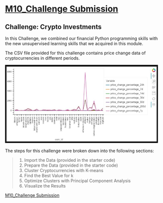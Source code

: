 # [M10_Challenge Submission](https://github.com/sfkonrad/M10_Challenge_Submission/blob/main/M10_Challenge_Submission/M10_Challenge-KonradK-crypto_investments.ipynb)

## Challenge: Crypto Investments

In this Challenge, we combined our financial Python programming skills with the new unsupervised learning skills that we acquired in this module.

The CSV file provided for this challenge contains price change data of cryptocurrencies in different periods.

![image](https://github.com/sfkonrad/M10_Challenge_Submission/blob/main/M10_Challenge_Submission/Documentation/Images/coin_id-plot.jpg?raw=true)

The steps for this challenge were broken down into the following sections:
> 1. Import the Data (provided in the starter code)
> 2. Prepare the Data (provided in the starter code)
> 3. Cluster Cryptocurrencies with K-means
> 4. Find the Best Value for k
> 5. Optimize Clusters with Principal Component Analysis
> 6. Visualize the Results

[M10_Challenge Submission](https://github.com/sfkonrad/M10_Challenge_Submission/blob/main/M10_Challenge_Submission/M10_Challenge-KonradK-crypto_investments.ipynb)
